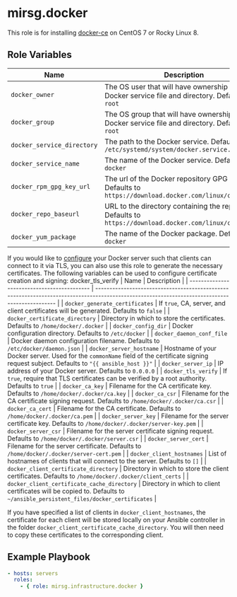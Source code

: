 # mirsg.docker

This role is for installing [docker-ce](https://docs.docker.com/engine/install/) on CentOS 7 or Rocky Linux 8.

## Role Variables

| Name                       | Description                                                                                          |
| -------------------------- | ---------------------------------------------------------------------------------------------------- |
| `docker_owner`             | The OS user that will have ownership of the Docker service file and directory. Defaults to `root`    |
| `docker_group`             | The OS group that will have ownership of the Docker service file and directory. Defaults to `root`   |
| `docker_service_directory` | The path to the Docker service. Defaults to `/etc/systemd/system/docker.service.d`                   |
| `docker_service_name`      | The name of the Docker service. Defaults to `docker`                                                 |
| `docker_rpm_gpg_key_url`   | The url of the Docker repository GPG key. Defaults to `https://download.docker.com/linux/centos/gpg` |
| `docker_repo_baseurl`      | URL to the directory containing the repodata. Defaults to `https://download.docker.com/linux/centos` |
| `docker_yum_package`       | The name of the Docker package. Defaults to `docker`                                                 |

If you would like to [configure](https://docs.docker.com/engine/security/protect-access/#use-tls-https-to-protect-the-docker-daemon-socket)
your Docker server such that clients can connect to it via TLS, you can also use this role to generate the necessary certificates.
The following variables can be used to configure certificate creation and signing:
docker_tls_verify
| Name | Description |
| ------------------------------------------- | ---------------------------------------------------------------------------------------------------------------------------------------------- |
| `docker_generate_certificates` | If `true`, CA, server, and client certificates will be generated. Defaults to `false` |
| `docker_certificate_directory` | Directory in which to store the certificates. Defaults to `/home/docker/.docker` |
| `docker_config_dir` | Docker configuration directory. Defaults to `/etc/docker` |
| `docker_daemon_conf_file` | Docker daemon configuration filename. Defaults to `/etc/docker/daemon.json` |
| `docker_server_hostname` | Hostname of your Docker server. Used for the `commonName` field of the certificate signing request subject. Defaults to `"{{ ansible_host }}"` |
| `docker_server_ip` | IP address of your Docker server. Defaults to `0.0.0.0` |
| `docker_tls_verify` | If `true`, require that TLS certificates can be verified by a root authority. Defaults to `true` |
| `docker_ca_key` | Filename for the CA certificate key. Defaults to `/home/docker/.docker/ca.key` |
| `docker_ca_csr` | Filename for the CA certificate signing request. Defaults to `/home/docker/.docker/ca.csr` |
| `docker_ca_cert` | Filename for the CA certificate. Defaults to `/home/docker/.docker/ca.pem` |
| `docker_server_key` | Filename for the server certificate key. Defaults to `/home/docker/.docker/server-key.pem` |
| `docker_server_csr` | Filename for the server certificate signing request. Defaults to `/home/docker/.docker/server.csr` |
| `docker_server_cert` | Filename for the server certificate. Defaults to `/home/docker/.docker/server-cert.pem` |
| `docker_client_hostnames` | List of hostnames of clients that will connect to the server. Defaults to `[]` |
| `docker_client_certificate_directory` | Directory in which to store the client certificates. Defaults to `/home/docker/.docker/client_certs` |
| `docker_client_certificate_cache_directory` | Directory in which to client certificates will be copied to. Defaults to `~/ansible_persistent_files/docker_certificates` |

If you have specified a list of clients in `docker_client_hostnames`, the certificate for each client will be stored locally on your Ansible
controller in the folder `docker_client_certificate_cache_directory`. You will then need to copy these certificates to the corresponding
client.

## Example Playbook

```yaml
- hosts: servers
  roles:
    - { role: mirsg.infrastructure.docker }
```

